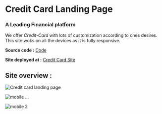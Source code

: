 # Credit Card Landing Page

### A Leading Financial platform

We offer _Credit-Card_ with lots of customization according to ones desires.
This site woks on all the devices as it is fully responsive.

**Source code :** [Code](https://github.com/ANKUSH-meshram/FullStack-JavaScript-BootCamp-2.0/blob/master/Project/FSJS-2.0-Project-07-CreditCardLandingPage/index.html)

**Site deployed at :** [Credit Card Site](https://credit-card-site-by-ankush.netlify.app/)


## Site overview :

![Credit card landing page](https://user-images.githubusercontent.com/118118102/207719353-6e8ae7d1-2790-4404-b054-4b32820bbc8e.png)

![mobile](https://user-images.githubusercontent.com/118118102/207720452-6acdd30b-eb72-4352-89c7-d30154ac8249.png)
...


![mobile 2](https://user-images.githubusercontent.com/118118102/207720478-1a7d6c40-4427-427e-b23a-a33d63188d58.png)
